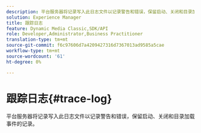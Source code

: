 ```yaml
---
description: 平台服务器将记录写入此日志文件以记录警告和错误，保留启动、关闭和目录加载事件的记录。
solution: Experience Manager
title: 跟踪日志
feature: Dynamic Media Classic,SDK/API
role: Developer,Administrator,Business Practitioner
translation-type: tm+mt
source-git-commit: f6c97606d7a4209427316d7367013ad9585a5cae
workflow-type: tm+mt
source-wordcount: '61'
ht-degree: 0%

---
```



# 跟踪日志{#trace-log}

平台服务器将记录写入此日志文件以记录警告和错误，保留启动、关闭和目录加载事件的记录。

